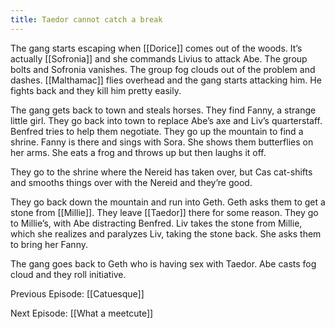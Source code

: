 ```yaml
---
title: Taedor cannot catch a break
---
```


The gang starts escaping when [[Dorice]] comes out of the woods. It’s actually [[Sofronia]] and she commands Livius to attack Abe. The group bolts and Sofronia vanishes. The group fog clouds out of the problem and dashes. [[Malthamac]] flies overhead and the gang starts attacking him. He fights back and they kill him pretty easily.

The gang gets back to town and steals horses. They find Fanny, a strange little girl. They go back into town to replace Abe’s axe and Liv’s quarterstaff. Benfred tries to help them negotiate. They go up the mountain to find a shrine. Fanny is there and sings with Sora. She shows them butterflies on her arms. She eats a frog and throws up but then laughs it off.

They go to the shrine where the Nereid has taken over, but Cas cat-shifts and smooths things over with the Nereid and they’re good.

They go back down the mountain and run into Geth. Geth asks them to get a stone from [[Millie]]. They leave [[Taedor]] there for some reason. They go to Millie’s, with Abe distracting Benfred. Liv takes the stone from Millie, which she realizes and paralyzes Liv, taking the stone back. She asks them to bring her Fanny.

The gang goes back to Geth who is having sex with Taedor. Abe casts fog cloud and they roll initiative.

Previous Episode: [[Catuesque]]

Next Episode: [[What a meetcute]]
